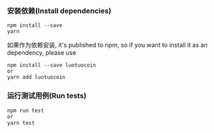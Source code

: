 ### 安装依赖(Install dependencies)

```
npm install --save
yarn
```

如果作为依赖安装, it's published to npm, so if you want to install it as an dependency, please use

```
npm install --save luotuocoin
or
yarn add luotuocoin
```

### 运行测试用例(Run tests)

```cmd
npm run test
or
yarn test
